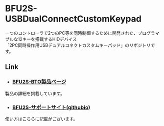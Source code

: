 # BFU2S-USBDualConnectCustomKeypad
一つのコントローラで2つのPC等を同時制御するために開発された、プログラマブルな12キーを搭載するHIDデバイス  
「2PC同時操作用USBデュアルコネクトカスタムキーパッド」のリポジトリです。

<!--
改行する場合、文末に半角スペース2個を置く

リンクの貼り方
[リンクになる文章](URL)
exp.
[Google](https://www.google.co.jp/)

画像の貼り方
![画像が読めない時に表示されるテキスト](画像のURL)
exp.
![bit-trade-one](https://bit-trade-one.co.jp/wp/wp-content/uploads/tcd-w/logo.png)
※先頭の"!"を忘れないこと


見出しの付け方

# 見出し1

## 見出し1-1

###　見出し1-2

# 見出し2

"#"を増やすと下位の見出しになる


-->


<!--
以下のURL内の"-ADXXXXX-Template"をリポジトリ名/ファイル名に変更 

製品によって無い情報(ライブラリへのリンクなど)は削除すること

ソフトの使い方、ライブラリの使い方などがWordなどである場合は、
各情報フォルダにMarkdown形式に起こし"Readme.md"という名前で保存すること
-->
## Link
- ### [BFU2S-BTO製品ページ](https://bit-trade-one.co.jp/bfu2s) 
製品の詳細を掲載しています。
- ### [BFU2S-サポートサイト(githubio)](https://github.com/bit-trade-one/-ADXXXXX-Template/raw/master/Manual)
使い方はこちらに記載がございます。
<!--
## [アプリケーションソフトウェア](https://github.com/bit-trade-one/-ADXXXXX-Template/raw/master/App/)  

## [ファームウェア](https://github.com/bit-trade-one/-ADXXXXX-Template/raw/master/Firmware/)

## [Q&A](https://github.com/bit-trade-one/-ADXXXXX-Template/blob/master/FAQ.md)

### [ライブラリ](https://github.com/bit-trade-one/-ADXXXXX-Template/raw/master/Library)  

### [サンプルコード](https://github.com/bit-trade-one/-ADXXXXX-Template/raw/master/Sample)  

### [アプリケーションソース](https://github.com/bit-trade-one/-ADXXXXX-Template/raw/master/App_source/)  

### [ファームウェアソース](https://github.com/bit-trade-one/-ADXXXXX-Template/raw/master/Firmware_source/)

### [基板図](https://github.com/bit-trade-one/-ADXXXXX-Template/blob/master/Dimensions/-ADXXXXX-Template-Dimensions.pdf)

### [回路図](https://github.com/bit-trade-one/-ADXXXXX-Templateo/blob/master/Schematics/-ADXXXXX-Template-Schematics.pdf)

### [部品表](https://github.com/bit-trade-one-ADXXXXX-Templateo/blob/master/Partslist/-ADXXXXX-Template-Partslist.md)


## 作例

[BTO公式]()  
[Twitter作例1]()  
[Twitter作例2]()  
[ブログ作例1]()  
[ブログ作例1]()  

## 雑誌掲載情報

[ラズパイマガジンXX年Y月号]()  
[Pc Watch]()


## 製品仕様
    【対応OS】Windows7以降
    【サイズ】W16×D20×H5mm
    【重量】約1g
    【入力点数】12(デジタル)
    【コネクタ】USBマイクロB
    【電源】5V (USBマイクロB)
    【使用温度】0 ～ 40℃（結露なきこと）
    【保証期間】 1年間
    【付属品】保証書 1部
    【生産国】Made in Japan
-->
